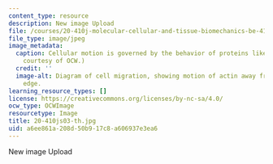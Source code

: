 ```yaml
---
content_type: resource
description: New image Upload
file: /courses/20-410j-molecular-cellular-and-tissue-biomechanics-be-410j-spring-2003/a6ee861a208d50b917c8a606937e3ea6_20-410js03-th.jpg
file_type: image/jpeg
image_metadata:
  caption: Cellular motion is governed by the behavior of proteins like actin. (Image
    courtesy of OCW.)
  credit: ''
  image-alt: Diagram of cell migration, showing motion of actin away from leading
    edge.
learning_resource_types: []
license: https://creativecommons.org/licenses/by-nc-sa/4.0/
ocw_type: OCWImage
resourcetype: Image
title: 20-410js03-th.jpg
uid: a6ee861a-208d-50b9-17c8-a606937e3ea6
---
```

New image Upload